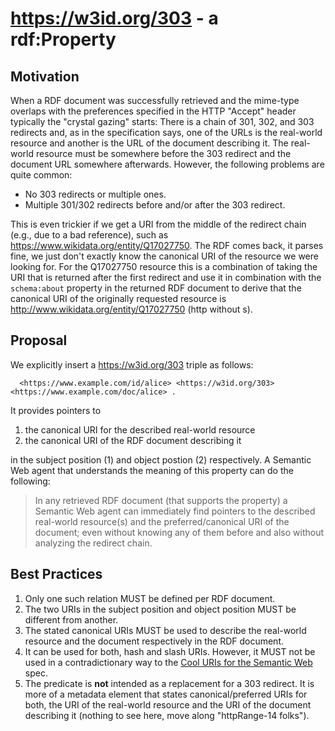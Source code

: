 # <https://w3id.org/303> - a rdf:Property

## Motivation
When a RDF document was successfully retrieved and the mime-type overlaps with the preferences specified in the HTTP "Accept" header typically the "crystal gazing" starts: There is a chain of 301, 302, and 303 redirects and, as in the specification says, one of the URLs is the real-world resource and another is the URL of the document describing it. The real-world resource must be somewhere before the 303 redirect and the document URL somewhere afterwards. However, the following problems are quite common:
* No 303 redirects or multiple ones.
* Multiple 301/302 redirects before and/or after the 303 redirect.

This is even trickier if we get a URI from the middle of the redirect chain (e.g., due to a bad reference), such as <https://www.wikidata.org/entity/Q17027750>. The RDF comes back, it parses fine, we just don't exactly know the canonical URI of the resource we were looking for. For the Q17027750 resource this is a combination of taking the URI that is returned after the first redirect and use it in combination with the `schema:about` property in the returned RDF document to derive that the canonical URI of the originally requested resource is <http://www.wikidata.org/entity/Q17027750> (http without s).

## Proposal
We explicitly insert a <https://w3id.org/303> triple as follows:

```
  <https://www.example.com/id/alice> <https://w3id.org/303> <https://www.example.com/doc/alice> .
```
It provides pointers to
  1. the canonical URI for the described real-world resource 
  2. the canonical URI of the RDF document describing it

in the subject position (1) and object postion (2) respectively. A Semantic Web agent that understands the meaning of this property can do the following:

>In any retrieved RDF document (that supports the property) a Semantic Web agent can immediately find pointers to the described real-world resource(s) and the preferred/canonical URI of the document; even without knowing any of them before and also without analyzing the redirect chain.


## Best Practices
1. Only one such relation MUST be defined per RDF document.
2. The two URIs in the subject position and object position MUST be different from another.
3. The stated canonical URIs MUST be used to describe the real-world resource and the document respectively in the RDF document.
4. It can be used for both, hash and slash URIs. However, it MUST not be used in a contradictionary way to the [Cool URIs for the Semantic Web](https://www.w3.org/TR/cooluris/) spec.
5. The predicate is __not__ intended as a replacement for a 303 redirect. It is more of a metadata element that states canonical/preferred URIs for both, the URI of the real-world resource and the URI of the document describing it (nothing to see here, move along "httpRange-14 folks").
